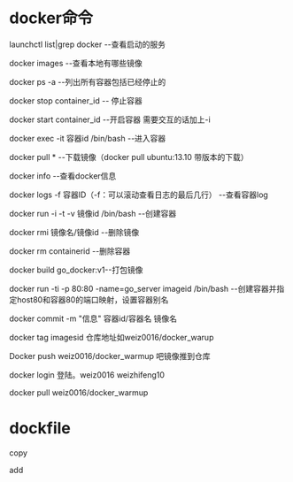 # docker命令
launchctl list|grep docker --查看启动的服务  

docker images --查看本地有哪些镜像

docker ps -a  --列出所有容器包括已经停止的

docker stop container_id -- 停止容器

docker start container_id --开启容器 需要交互的话加上-i

docker exec -it 容器id /bin/bash --进入容器

docker pull * --下载镜像（docker pull ubuntu:13.10 带版本的下载）

docker info --查看docker信息

docker logs -f 容器ID（-f：可以滚动查看日志的最后几行） --查看容器log

docker run -i -t -v 镜像id /bin/bash --创建容器

docker rmi 镜像名/镜像id --删除镜像

docker rm containerid --删除容器

docker build go_docker:v1--打包镜像

docker run -ti -p 80:80 -name=go_server imageid /bin/bash --创建容器并指定host80和容器80的端口映射，设置容器别名

docker commit -m "信息" 容器id/容器名 镜像名

docker tag imagesid 仓库地址如weiz0016/docker_warup

Docker push  weiz0016/docker_warmup 吧镜像推到仓库

docker login 登陆。weiz0016 weizhifeng10

docker pull weiz0016/docker_warmup



# dockfile
copy 

add